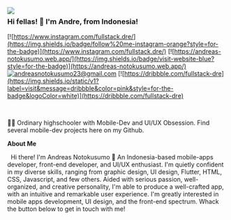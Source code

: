 <img align='left' src="https://github-readme-stats.vercel.app/api?username=fullstack-dre&show_icons=true&theme=radical">

### Hi fellas! 👋  I'm Andre, from Indonesia!

[![https://www.instagram.com/fullstack.dre/](https://img.shields.io/badge/follow%20me-instagram-orange?style=for-the-badge)](https://www.instagram.com/fullstack.dre/)
[![https://andreas-notokusumo.web.app/](https://img.shields.io/badge/visit-website-blue?style=for-the-badge)](https://andreas-notokusumo.web.app/)
[![andreasnotokusumo23@gmail.com](https://img.shields.io/static/v1?label=email&message=me&color=green&logo=gmail&style=for-the-badge&logoColor=white)](mailto:andreasnotokusumo23@gmail.com)
[![https://dribbble.com/fullstack-dre](https://img.shields.io/static/v1?label=visit&message=dribbble&color=pink&style=for-the-badge&logoColor=white)](https://dribbble.com/fullstack-dre)

&nbsp;

👨‍💻 Ordinary highschooler with Mobile-Dev and UI/UX Obsession. Find several mobile-dev projects here on my Github.

**About Me**

&nbsp;
Hi there! I'm Andreas Notokusumo 👋
An Indonesia-based mobile-apps developer, front-end developer, and UI/UX enthusiast. I'm quietly confident in my diverse skills, ranging from graphic design, UI design, Flutter, HTML, CSS, Javascript, and few others. Aided with serious passion, well-organized, and creative personality, I'm able to produce a well-crafted app, with an intuitive and remarkable user experience. I'm greatly interested in mobile apps development, UI design, and the front-end spectrum. Whack the button below to get in touch with me!


